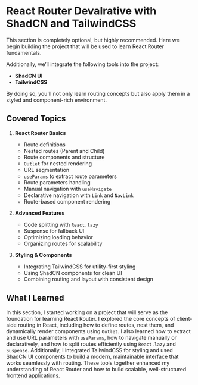 # React Router Devalrative with ShadCN and TailwindCSS

This section is completely optional, but highly recommended. Here we begin building the project that will be used to learn React Router fundamentals.

Additionally, we’ll integrate the following tools into the project:

- **ShadCN UI**
- **TailwindCSS**

By doing so, you'll not only learn routing concepts but also apply them in a styled and component-rich environment.

## Covered Topics

1. **React Router Basics**

   - Route definitions
   - Nested routes (Parent and Child)
   - Route components and structure
   - `Outlet` for nested rendering
   - URL segmentation
   - `useParams` to extract route parameters
   - Route parameters handling
   - Manual navigation with `useNavigate`
   - Declarative navigation with `Link` and `NavLink`
   - Route-based component rendering

2. **Advanced Features**

   - Code splitting with `React.lazy`
   - Suspense for fallback UI
   - Optimizing loading behavior
   - Organizing routes for scalability

3. **Styling & Components**
   - Integrating TailwindCSS for utility-first styling
   - Using ShadCN components for clean UI
   - Combining routing and layout with consistent design

## What I Learned

In this section, I started working on a project that will serve as the foundation for learning React Router. I explored the core concepts of client-side routing in React, including how to define routes, nest them, and dynamically render components using `Outlet`. I also learned how to extract and use URL parameters with `useParams`, how to navigate manually or declaratively, and how to split routes efficiently using `React.lazy` and `Suspense`. Additionally, I integrated TailwindCSS for styling and used ShadCN UI components to build a modern, maintainable interface that works seamlessly with routing. These tools together enhanced my understanding of React Router and how to build scalable, well-structured frontend applications.
